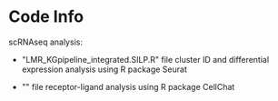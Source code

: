 # Code Info

scRNAseq analysis: 
- "LMR_KGpipeline_integrated.SILP.R" file  cluster ID and differential expression analysis using R package Seurat

- "" file receptor-ligand analysis using R package CellChat
